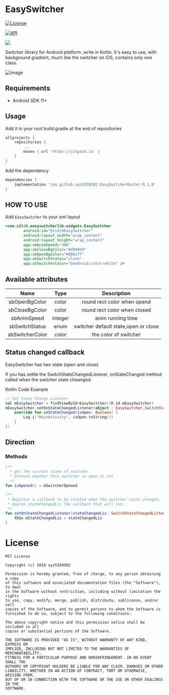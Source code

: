# EasySwitcher

[![License](http://img.shields.io/badge/license-MIT-green.svg?style=flat)]()

[![API](https://img.shields.io/badge/API-11%2B-brightgreen.svg?style=flat)](https://android-arsenal.com/api?level=11)

[![](https://jitpack.io/v/xyz5359502/EasySwitcherMaster.svg)](https://jitpack.io/#xyz5359502/EasySwitcherMaster)

Switcher library for Android platform ,write in Kotlin. It's easy to use, with background gradient, much like the switcher on iOS, 
contains only one class.

![image](https://github.com/xyz5359502/EasySwitcherMaster/blob/master/app/src/main/res/mipmap-xxhdpi/git_effect.gif)

## Requirements

- Android SDK 11+

## Usage

Add it in your root build.gradle at the end of repositories

```groovy
allprojects {
    repositories {
        ...
        maven { url 'https://jitpack.io' }
    }
}
```

Add the dependency

```groovy
dependencies {
    implementation 'com.github.xyz5359502:EasySwitcherMaster:0.1.0'
}
```

## HOW TO USE

Add `EasySwitcher` to your xml layout

```xml
<com.zilch.easyswitcherlib.widgets.EasySwitcher
        android:id="@+id/mEasySwitcher"
        android:layout_width="wrap_content"
        android:layout_height="wrap_content"
        app:sbAnimSpeed="300"
        app:sbCloseBgColor="#d9d9d9"
        app:sbOpenBgColor="#008cff"
        app:sbSwitchStatus="close"
        app:sbSwitcherColor="@android:color/white" />
```

## Available attributes

|      Name       |  Type   |             Description              |
| :-------------: | :-----: | :----------------------------------: |
|  sbOpenBgColor  |  color  |     round rect color when opend      |
| sbCloseBgColor  |  color  |     round rect color when closed     |
|   sbAnimSpeed   | integer |          anim running time           |
| sbSwitchStatus  |  enum   | switcher default state,open or close |
| sbSwitcherColor |  color  |        the color of switcher         |

## Status changed callback

EasySwitcher has two state (open and close)

If you has settle the SwitchStateChangedListener, onStateChanged method called when the switcher state cheanged.

Kotlin Code Example

```Kotlin
// Set State Change Listener
val mEasySwitcher = findViewById<EasySwitcher>(R.id.mEasySwitcher)
mEasySwitcher.setOnStateChangedListener(object : EasySwitcher.SwitchStateChangedListener {
	override fun onStateChanged(isOpen: Boolean) {
		Log.i("MainActivity", isOpen.toString())       
	}
})
```

## Direction

### Methods

```kotlin
/**
  * get the current state of switcher
  * @return whether this switcher is open or not
  */
fun isOpened() = mSwitcherOpened

/**
 * Register a callback to be invoked when the switcher state changed.
 * @param stateChangedLis the callback that will run.
 */
fun setOnStateChangedListener(stateChangedLis: SwitchStateChangedListener) {
	this.mStateChangedLis = stateChangedLis
}
```



# License

```
MIT License

Copyright (c) 2018 xyz5359502

Permission is hereby granted, free of charge, to any person obtaining a copy
of this software and associated documentation files (the "Software"), to deal
in the Software without restriction, including without limitation the rights
to use, copy, modify, merge, publish, distribute, sublicense, and/or sell
copies of the Software, and to permit persons to whom the Software is
furnished to do so, subject to the following conditions:

The above copyright notice and this permission notice shall be included in all
copies or substantial portions of the Software.

THE SOFTWARE IS PROVIDED "AS IS", WITHOUT WARRANTY OF ANY KIND, EXPRESS OR
IMPLIED, INCLUDING BUT NOT LIMITED TO THE WARRANTIES OF MERCHANTABILITY,
FITNESS FOR A PARTICULAR PURPOSE AND NONINFRINGEMENT. IN NO EVENT SHALL THE
AUTHORS OR COPYRIGHT HOLDERS BE LIABLE FOR ANY CLAIM, DAMAGES OR OTHER
LIABILITY, WHETHER IN AN ACTION OF CONTRACT, TORT OR OTHERWISE, ARISING FROM,
OUT OF OR IN CONNECTION WITH THE SOFTWARE OR THE USE OR OTHER DEALINGS IN THE
SOFTWARE.
```
